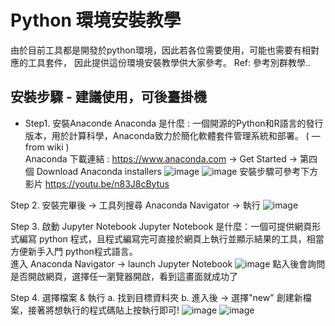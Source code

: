# Python 環境安裝教學
由於目前工具都是開發於python環境，因此若各位需要使用，可能也需要有相對應的工具套件，
因此提供這份環境安裝教學供大家參考。
Ref: 參考別群教學..

## 安裝步驟 - 建議使用，可後臺掛機
* Step1. 安裝Anaconde
Anaconda 是什麼 : 一個開源的Python和R語言的發行版本，用於計算科學，Anaconda致力於簡化軟體套件管理系統和部署。 ( — from wiki )  
Anaconda 下載連結 : https://www.anaconda.com → Get Started → 第四個 Download Anaconda installers
![image](https://user-images.githubusercontent.com/91179422/156639031-00198056-69a1-4dc8-b185-3d42d924424e.png)
![image](https://user-images.githubusercontent.com/91179422/156639049-31a2612d-8de3-46d7-ac29-50c7db9b8678.png)
安裝步驟可參考下方影片
https://youtu.be/n83J8cBytus

Step 2. 安裝完畢後 → 工具列搜尋 Anaconda Navigator → 執行
![image](https://user-images.githubusercontent.com/91179422/156640118-84bfc1cd-92a5-4b81-925f-0e8e7770a23c.png)

Step 3. 啟動 Jupyter Notebook
Jupyter Notebook 是什麼：一個可提供網頁形式編寫 python 程式，且程式編寫完可直接於網頁上執行並顯示結果的工具，相當方便新手入門 python程式語言。  
進入 Anaconda Navigator → launch Jupyter Notebook
![image](https://user-images.githubusercontent.com/91179422/156640183-a8a0f278-6acd-44e8-80ae-665459726b5b.png)
點入後會詢問是否開啟網頁，選擇任一瀏覽器開啟，看到這畫面就成功了

Step 4. 選擇檔案 & 執行
a. 找到目標資料夾
b. 進入後 -> 選擇"new" 創建新檔案，接著將想執行的程式碼貼上按執行即可!
![image](https://user-images.githubusercontent.com/91179422/156640599-eb474567-c793-4dae-a7c4-50622d2d2d24.png)
![image](https://user-images.githubusercontent.com/91179422/156640619-14fb15fa-1fe2-4cf6-8458-08c1f486b843.png)
